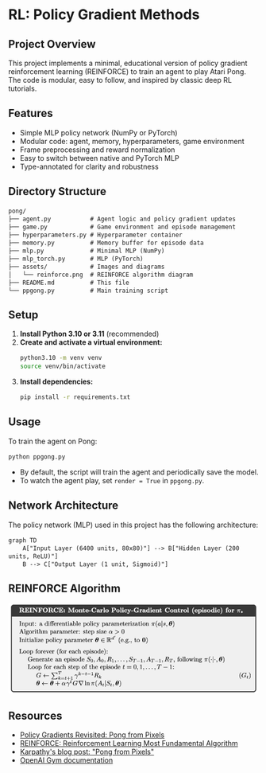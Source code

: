 # RL: Policy Gradient Methods

## Project Overview
This project implements a minimal, educational version of policy gradient reinforcement learning (REINFORCE) to train an agent to play Atari Pong. The code is modular, easy to follow, and inspired by classic deep RL tutorials.

## Features
- Simple MLP policy network (NumPy or PyTorch)
- Modular code: agent, memory, hyperparameters, game environment
- Frame preprocessing and reward normalization
- Easy to switch between native and PyTorch MLP
- Type-annotated for clarity and robustness

## Directory Structure
```
pong/
├── agent.py           # Agent logic and policy gradient updates
├── game.py            # Game environment and episode management
├── hyperparameters.py # Hyperparameter container
├── memory.py          # Memory buffer for episode data
├── mlp.py             # Minimal MLP (NumPy)
├── mlp_torch.py       # MLP (PyTorch)
├── assets/            # Images and diagrams
│   └── reinforce.png  # REINFORCE algorithm diagram
├── README.md          # This file
└── ppgong.py          # Main training script
```

## Setup
1. **Install Python 3.10 or 3.11** (recommended)
2. **Create and activate a virtual environment:**
   ```sh
   python3.10 -m venv venv
   source venv/bin/activate
   ```
3. **Install dependencies:**
   ```sh
   pip install -r requirements.txt
   ```

## Usage
To train the agent on Pong:
```sh
python ppgong.py
```
- By default, the script will train the agent and periodically save the model.
- To watch the agent play, set `render = True` in `ppgong.py`.

## Network Architecture
The policy network (MLP) used in this project has the following architecture:

```mermaid
graph TD
    A["Input Layer (6400 units, 80x80)"] --> B["Hidden Layer (200 units, ReLU)"]
    B --> C["Output Layer (1 unit, Sigmoid)"]
```

## REINFORCE Algorithm

![REINFORCE Algorithm](assets/reinforce.png)

## Resources
- [Policy Gradients Revisited: Pong from Pixels](https://youtu.be/tqrcjHuNdmQ?si=XElMeYhPr7vCBb1b)
- [REINFORCE: Reinforcement Learning Most Fundamental Algorithm](https://youtu.be/5eSh5F8gjWU?si=b1lRf6Ks_q_0dekA)
- [Karpathy's blog post: "Pong from Pixels"](http://karpathy.github.io/2016/05/31/rl/)
- [OpenAI Gym documentation](https://www.gymlibrary.dev/)